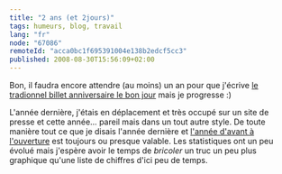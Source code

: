 ```yaml
---
title: "2 ans (et 2jours)"
tags: humeurs, blog, travail
lang: "fr"
node: "67086"
remoteId: "acca0bc1f695391004e138b2edcf5cc3"
published: 2008-08-30T15:56:09+02:00
---
```


Bon, il faudra encore attendre (au moins) un an pour que j'écrive [le tradionnel billet anniversaire le bon jour](/post/1an-et-5-jours) mais je progresse :)


L'année dernière, j'étais en déplacement et très occupé sur un site de presse et cette année… pareil mais dans un tout autre style. De toute manière tout ce que je disais l'année dernière et [l'année d'avant à l'ouverture](/post/ouverture) est toujours ou presque valable. Les statistiques ont un peu évolué mais j'espère avoir le temps de *bricoler* un truc un peu plus graphique qu'une liste de chiffres d'ici peu de temps.

